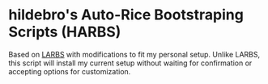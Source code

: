 # hildebro's Auto-Rice Bootstraping Scripts (HARBS)

Based on [LARBS](https://github.com/LukeSmithxyz/LARBS) with modifications to fit my personal setup. Unlike LARBS, this script will install my current setup without waiting for confirmation or accepting options for customization.
